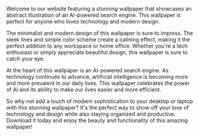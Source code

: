 <!--
Write me content for website with wallpaper "A wallpaper featuring an abstract illustration of an AI-powered search engine, with a minimalist and modern design."
-->

<!--font:Inter.-->

Welcome to our website featuring a stunning wallpaper that showcases an abstract illustration of an AI-powered search engine. This wallpaper is perfect for anyone who loves technology and modern design.

The minimalist and modern design of this wallpaper is sure to impress. The sleek lines and simple color scheme create a calming effect, making it the perfect addition to any workspace or home office. Whether you're a tech enthusiast or simply appreciate beautiful design, this wallpaper is sure to catch your eye.

At the heart of this wallpaper is an AI-powered search engine. As technology continues to advance, artificial intelligence is becoming more and more prevalent in our daily lives. This wallpaper celebrates the power of AI and its ability to make our lives easier and more efficient.

So why not add a touch of modern sophistication to your desktop or laptop with this stunning wallpaper? It's the perfect way to show off your love of technology and design while also staying organized and productive. Download it today and enjoy the beauty and functionality of this amazing wallpaper!
